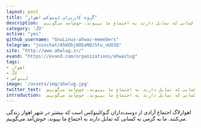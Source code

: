 ```yaml
---
layout: post
title: "گروه کاربران لینوکس اهواز"
description:  اهواز‌لاگ اجتماع آزادی از دوست‌داران گنو/لینوکس است که بیشتر در شهر اهواز زندگی می‌کنند. ما به گرمی به کسانی که تمایل دارند به اجتماع ما بپیوند، خوش‌آمد می‌گوییم.
category: 'لاگ'
active: "yes"
github_username: "GnuLinux-ahwaz-memebers"
telegram: "joinchat/A5KDbj8OEeNOJStu_nUO3Q"
site: "http://www.ahwlug.ir/"
evand: "https://evand.com/organizations/ahwazlug"
tags:
- اهواز
- لاگ
- لینوکس
image: '/assets/img/ahwlug.jpg'
twitter_text:  اهواز‌لاگ اجتماع آزادی از دوست‌داران گنو/لینوکس است که بیشتر در شهر اهواز زندگی می‌کنند. ما به گرمی به کسانی که تمایل دارند به اجتماع ما بپیوند، خوش‌آمد می‌گوییم.
introduction:  اهواز‌لاگ اجتماع آزادی از دوست‌داران گنو/لینوکس است که بیشتر در شهر اهواز زندگی می‌کنند. ما به گرمی به کسانی که تمایل دارند به اجتماع ما بپیوند، خوش‌آمد می‌گوییم.
---
```


 اهواز‌لاگ اجتماع آزادی از دوست‌داران گنو/لینوکس است که بیشتر در شهر اهواز زندگی می‌کنند. ما به گرمی به کسانی که تمایل دارند به اجتماع ما بپیوند، خوش‌آمد می‌گوییم.
